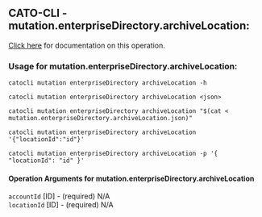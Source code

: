 
## CATO-CLI - mutation.enterpriseDirectory.archiveLocation:
[Click here](https://api.catonetworks.com/documentation/#mutation-mutation.enterpriseDirectory.archiveLocation) for documentation on this operation.

### Usage for mutation.enterpriseDirectory.archiveLocation:

`catocli mutation enterpriseDirectory archiveLocation -h`

`catocli mutation enterpriseDirectory archiveLocation <json>`

`catocli mutation enterpriseDirectory archiveLocation "$(cat < mutation.enterpriseDirectory.archiveLocation.json)"`

`catocli mutation enterpriseDirectory archiveLocation '{"locationId":"id"}'`

`catocli mutation enterpriseDirectory archiveLocation -p '{
    "locationId": "id"
}'`


#### Operation Arguments for mutation.enterpriseDirectory.archiveLocation ####

`accountId` [ID] - (required) N/A    
`locationId` [ID] - (required) N/A    
